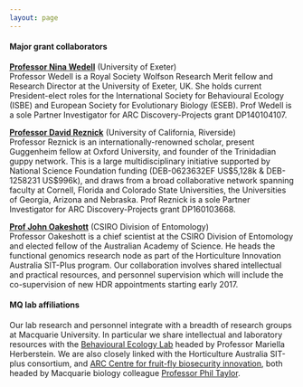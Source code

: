 ```yaml
---
layout: page
---
```


#### Major grant collaborators

[**Professor Nina Wedell**](http://biosciences.exeter.ac.uk/staff/index.php?web_id=nina_wedell) (University of Exeter)  
Professor Wedell is a Royal Society Wolfson Research Merit fellow and Research Director at the University of Exeter, UK. She holds current President-elect roles for the International Society for Behavioural Ecology (ISBE) and European Society for Evolutionary Biology (ESEB). Prof Wedell is a sole Partner Investigator for ARC Discovery-Projects grant DP140104107.

[**Professor David Reznick**](http://www.biology.ucr.edu/people/faculty/Reznick.html) (University of California, Riverside)  
Professor Reznick is an internationally-renowned scholar, present Guggenheim fellow at Oxford University, and founder of the Trinidadian guppy network. This is a large multidisciplinary initiative supported by National Science Foundation funding (DEB-0623632EF US$5,128k & DEB-1258231 US$996k), and draws from a broad collaborative network spanning faculty at Cornell, Florida and Colorado State Universities, the Universities of Georgia, Arizona and Nebraska. Prof Reznick is a sole Partner Investigator for ARC Discovery-Projects grant DP160103668.

[**Prof John Oakeshott**](https://csiropedia.csiro.au/oakeshott-john-graham/) (CSIRO Division of Entomology)  
Professor Oakeshott is a chief scientist at the CSIRO Division of Entomology and elected fellow of the Australian Academy of Science. He heads the functional genomics research node as part of the Horticulture Innovation Australia SIT-Plus program. Our collaboration involves shared intellectual and practical resources, and personnel supervision which will include the co-supervision of new HDR appointments starting early 2017.

#### MQ lab affiliations

Our lab research and personnel integrate with a breadth of research groups at Macquarie University. In particular we share intellectual and laboratory resources with the [Behavioural Ecology Lab](https://sites.google.com/site/behaviouralecologymacquarie/home) headed by Professor Mariella Herberstein. We are also closely linked with the Horticulture Australia SIT-plus consortium, and [ARC Centre for fruit-fly biosecurity innovation](http://www.fruitflyittc.edu.au/), both headed by Macquarie biology colleague [Professor Phil Taylor](http://bio.mq.edu.au/research/groups/behavbiol/).


